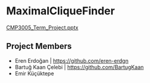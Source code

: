 # MaximalCliqueFinder
 
[CMP3005_Term_Project.pptx](https://github.com/eren-erdgn/MaximalCliqueFinder/files/11520846/CMP3005_Term_Project.pptx)

## Project Members
* Eren Erdoğan | https://github.com/eren-erdgn
* Bartuğ Kaan Çelebi | https://github.com/BartugKaan
* Emir Küçüktepe

